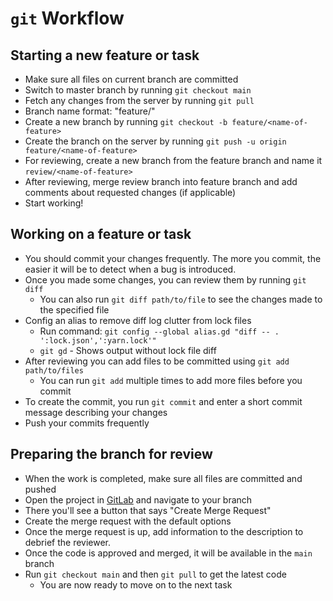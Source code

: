 # `git` Workflow

## Starting a new feature or task

- Make sure all files on current branch are committed
- Switch to master branch by running `git checkout main`
- Fetch any changes from the server by running `git pull`
- Branch name format: "feature/<name-of-feature>"
- Create a new branch by running `git checkout -b feature/<name-of-feature>`
- Create the branch on the server by running `git push -u origin feature/<name-of-feature>`
- For reviewing, create a new branch from the feature branch and name it `review/<name-of-feature>`
- After reviewing, merge review branch into feature branch and add comments about requested changes (if applicable)
- Start working!

## Working on a feature or task

- You should commit your changes frequently. The more you commit, the easier it will be to detect when a bug is introduced.
- Once you made some changes, you can review them by running `git diff`
  - You can also run `git diff path/to/file` to see the changes made to the specified file
- Config an alias to remove diff log clutter from lock files
    - Run command: `git config --global alias.gd "diff -- . ':lock.json',':yarn.lock'"`
    - `git gd` - Shows output without lock file diff
- After reviewing you can add files to be committed using `git add path/to/files`
  - You can run `git add` multiple times to add more files before you commit
- To create the commit, you run `git commit` and enter a short commit message describing your changes
- Push your commits frequently

## Preparing the branch for review

- When the work is completed, make sure all files are committed and pushed
- Open the project in [GitLab](https://pear-labs.io/mono-projects/development) and navigate to your branch
- There you'll see a button that says "Create Merge Request"
- Create the merge request with the default options
- Once the merge request is up, add information to the description to debrief the reviewer.
- Once the code is approved and merged, it will be available in the `main` branch
- Run `git checkout main` and then `git pull` to get the latest code
  - You are now ready to move on to the next task
